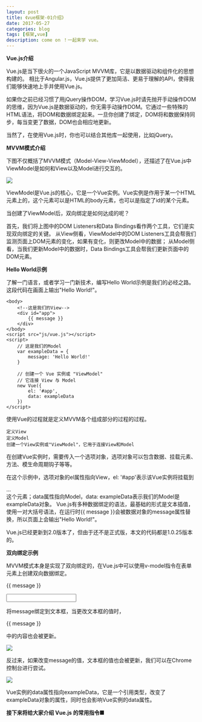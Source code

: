 ```yaml
---
layout: post
title: 《vue框架-01介绍》
date: 2017-05-27
categories: blog
tags: [框架,vue]
description: come on ！一起来学 vue。
---
```


**Vue.js介绍**

Vue.js是当下很火的一个JavaScript MVVM库，它是以数据驱动和组件化的思想构建的。
相比于Angular.js，Vue.js提供了更加简洁、更易于理解的API，使得我们能够快速地上手并使用Vue.js。

如果你之前已经习惯了用jQuery操作DOM，学习Vue.js时请先抛开手动操作DOM的思维，因为Vue.js是数据驱动的，你无需手动操作DOM。它通过一些特殊的HTML语法，将DOM和数据绑定起来。一旦你创建了绑定，DOM将和数据保持同步，每当变更了数据，DOM也会相应地更新。

当然了，在使用Vue.js时，你也可以结合其他库一起使用，比如jQuery。

**MVVM模式介绍**

下图不仅概括了MVVM模式（Model-View-ViewModel），还描述了在Vue.js中ViewModel是如何和View以及Model进行交互的。

![](http://cn.vuejs.org/images/mvvm.png?_=5632703)

ViewModel是Vue.js的核心，它是一个Vue实例。Vue实例是作用于某一个HTML元素上的，这个元素可以是HTML的body元素，也可以是指定了id的某个元素。

当创建了ViewModel后，双向绑定是如何达成的呢？

首先，我们将上图中的DOM Listeners和Data Bindings看作两个工具，它们是实现双向绑定的关键。
从View侧看，ViewModel中的DOM Listeners工具会帮我们监测页面上DOM元素的变化，如果有变化，则更改Model中的数据；
从Model侧看，当我们更新Model中的数据时，Data Bindings工具会帮我们更新页面中的DOM元素。

**Hello World示例**

了解一门语言，或者学习一门新技术，编写Hello World示例是我们的必经之路。
这段代码在画面上输出"Hello World!"。

<!DOCTYPE html>
<html>
	<head>
		<meta charset="UTF-8">
		<title></title>
	</head>

	<body>
		<!--这是我们的View-->
		<div id="app">
			{{ message }}
		</div>
	</body>
	<script src="js/vue.js"></script>
	<script>
		// 这是我们的Model
		var exampleData = {
			message: 'Hello World!'
		}

		// 创建一个 Vue 实例或 "ViewModel"
		// 它连接 View 与 Model
		new Vue({
			el: '#app',
			data: exampleData
		})
	</script>
</html>

使用Vue的过程就是定义MVVM各个组成部分的过程的过程。

    定义View
    定义Model
    创建一个View实例或"ViewModel"，它用于连接View和Model

在创建Vue实例时，需要传入一个选项对象，选项对象可以包含数据、挂载元素、方法、模生命周期钩子等等。

在这个示例中，选项对象的el属性指向View，el: '#app'表示该Vue实例将挂载到<div id="app">...</div>这个元素；data属性指向Model，data: exampleData表示我们的Model是exampleData对象。
Vue.js有多种数据绑定的语法，最基础的形式是文本插值，使用一对大括号语法，在运行时{{ message }}会被数据对象的message属性替换，所以页面上会输出"Hello World!"。

Vue.js已经更新到2.0版本了，但由于还不是正式版，本文的代码都是1.0.25版本的。

**双向绑定示例**

MVVM模式本身是实现了双向绑定的，在Vue.js中可以使用v-model指令在表单元素上创建双向数据绑定。

<!--这是我们的View-->
<div id="app">
	<p>{{ message }}</p>
	<input type="text" v-model="message"/>
</div>

将message绑定到文本框，当更改文本框的值时，<p>{{ message }}</p> 中的内容也会被更新。

![](http://images2015.cnblogs.com/blog/341820/201606/341820-20160627065311062-227248599.gif)

反过来，如果改变message的值，文本框的值也会被更新，我们可以在Chrome控制台进行尝试。

![](http://images2015.cnblogs.com/blog/341820/201606/341820-20160627065313046-1157492348.gif)

Vue实例的data属性指向exampleData，它是一个引用类型，改变了exampleData对象的属性，同时也会影响Vue实例的data属性。

**接下来将给大家介绍 Vue.js 的常用指令**■